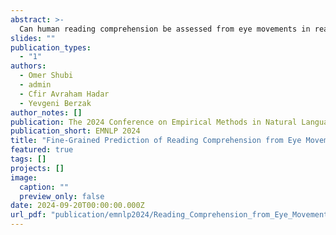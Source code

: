 ```yaml
---
abstract: >-
  Can human reading comprehension be assessed from eye movements in reading? In this work, we address this longstanding question using large-scale eyetracking data over textual materials that are geared towards behavioral analyses of reading comprehension. We focus on a fine-grained and largely unaddressed task of predicting reading comprehension from eye movements at the level of a single question over a passage. We tackle this task using three new multimodal language models, as well as a battery of prior models from the literature. We evaluate the models' ability to generalize to new textual items, new participants, and the combination of both, in two different reading regimes, ordinary reading and information seeking. The evaluations suggest that although the task is highly challenging, eye movements contain useful signals for fine-grained prediction of reading comprehension. Code and data will be made publicly available.
slides: ""
publication_types:
  - "1"
authors:
  - Omer Shubi
  - admin
  - Cfir Avraham Hadar
  - Yevgeni Berzak
author_notes: []
publication: The 2024 Conference on Empirical Methods in Natural Language Processing (EMNLP)
publication_short: EMNLP 2024
title: "Fine-Grained Prediction of Reading Comprehension from Eye Movements"
featured: true
tags: []
projects: []
image:
  caption: ""
  preview_only: false
date: 2024-09-20T00:00:00.000Z
url_pdf: "publication/emnlp2024/Reading_Comprehension_from_Eye_Movements___ACL_Template_"
---
```


